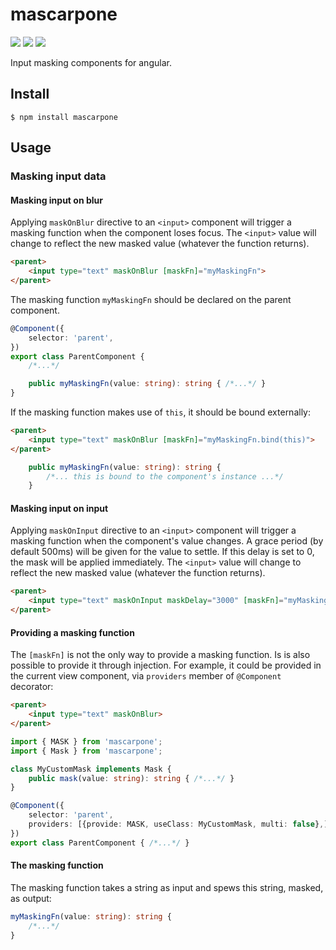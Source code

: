 # mascarpone

[![](https://img.shields.io/npm/v/mascarpone.svg)](https://github.com/rslemos/mascarpone)
[![](https://img.shields.io/bundlephobia/min/mascarpone.svg)](https://github.com/rslemos/mascarpone)
[![](https://img.shields.io/github/license/rslemos/mascarpone.svg)](https://github.com/rslemos/mascarpone)

Input masking components for angular.

## Install
```
$ npm install mascarpone
```

## Usage

### Masking input data

#### Masking input on blur

Applying `maskOnBlur` directive to an `<input>` component will trigger a
masking function when the component loses focus. The `<input>` value will
change to reflect the new masked value (whatever the function returns).

```html
<parent>
    <input type="text" maskOnBlur [maskFn]="myMaskingFn">
</parent>
```

The masking function `myMaskingFn` should be declared on the parent component.

```ts
@Component({
    selector: 'parent',
})
export class ParentComponent {
    /*...*/

    public myMaskingFn(value: string): string { /*...*/ }
}
```

If the masking function makes use of `this`, it should be bound externally:

```html
<parent>
    <input type="text" maskOnBlur [maskFn]="myMaskingFn.bind(this)">
</parent>
```

```ts
    public myMaskingFn(value: string): string {
        /*... this is bound to the component's instance ...*/
    }
```

#### Masking input on input

Applying `maskOnInput` directive to an `<input>` component will trigger a
masking function when the component's value changes. A grace period (by default
500ms) will be given for the value to settle. If this delay is set to 0,
the mask will be applied immediately. The `<input>` value will change to
reflect the new masked value (whatever the function returns).

```html
<parent>
    <input type="text" maskOnInput maskDelay="3000" [maskFn]="myMaskingFn">
</parent>
```


#### Providing a masking function

The `[maskFn]` is not the only way to provide a masking function. Is is also
possible to provide it through injection. For example, it could be provided in
the current view component, via `providers` member of `@Component` decorator:

```html
<parent>
    <input type="text" maskOnBlur>
</parent>
```

```ts
import { MASK } from 'mascarpone';
import { Mask } from 'mascarpone';

class MyCustomMask implements Mask {
    public mask(value: string): string { /*...*/ }
}

@Component({
    selector: 'parent',
    providers: [{provide: MASK, useClass: MyCustomMask, multi: false},]
})
export class ParentComponent { /*...*/ }
```


#### The masking function

The masking function takes a string as input and spews this string, masked, as
output:

```ts
myMaskingFn(value: string): string {
    /*...*/
}
```
